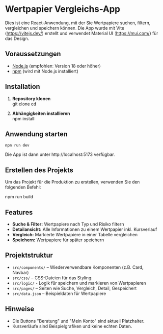 # Wertpapier Vergleichs-App

Dies ist eine React-Anwendung, mit der Sie Wertpapiere suchen, filtern, vergleichen und speichern können. Die App wurde mit Vite (https://vitejs.dev/) erstellt und verwendet Material UI (https://mui.com/) für das Design.

## Voraussetzungen

- [Node.js](https://nodejs.org/) (empfohlen: Version 18 oder höher)
- [npm](https://www.npmjs.com/) (wird mit Node.js installiert)

## Installation

1. **Repository klonen**  
   git clone <REPO-URL>
   cd <Projektordner>

2. **Abhängigkeiten installieren**  
   npm install

## Anwendung starten

    npm run dev

Die App ist dann unter http://localhost:5173 verfügbar.

## Erstellen des Projekts

Um das Projekt für die Produktion zu erstellen, verwenden Sie den folgenden Befehl:

npm run build

## Features

- **Suche & Filter:** Wertpapiere nach Typ und Risiko filtern
- **Detailansicht:** Alle Informationen zu einem Wertpapier inkl. Kursverlauf
- **Vergleich:** Markierte Wertpapiere in einer Tabelle vergleichen
- **Speichern:** Wertpapiere für später speichern

## Projektstruktur

- `src/components/` – Wiederverwendbare Komponenten (z.B. Card, Navbar)
- `src/css/` – CSS-Dateien für das Styling
- `src/logic/` - Logik für speichern und markieren von Wertpapieren
- `src/pages/` – Seiten wie Suche, Vergleich, Detail, Gespeichert
- `src/data.json` – Beispieldaten für Wertpapiere

## Hinweise

- Die Buttons "Beratung" und "Mein Konto" sind aktuell Platzhalter.
- Kursverläufe sind Beispielgrafiken und keine echten Daten.
